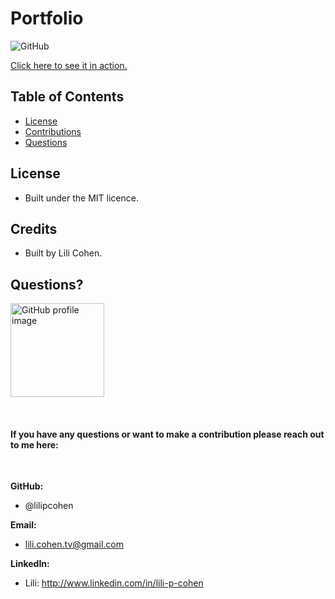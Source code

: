 # Portfolio

![GitHub](https://img.shields.io/badge/license-MIT-green)

<a href="https://lilipcohen.github.io/Portfolio/">Click here to see it in action.</a>

## Table of Contents

- [License](#license)
- [Contributions](#contributions)
- [Questions](#questions)

## License

- Built under the MIT licence.

## Credits

- Built by Lili Cohen.

## Questions?

<p float="left">
<img src="https://avatars.githubusercontent.com/u/69019881?s=460&u=6854268124a5fbb368c638a74662e170b27b5e15&v=4" alt="GitHub profile image" width="150">
</p>
<br>

#### If you have any questions or want to make a contribution please reach out to me here:

<br>

**GitHub:**

- @lilipcohen <br>

**Email:**

- lili.cohen.tv@gmail.com <br>

**LinkedIn:**

- Lili: http://www.linkedin.com/in/lili-p-cohen
